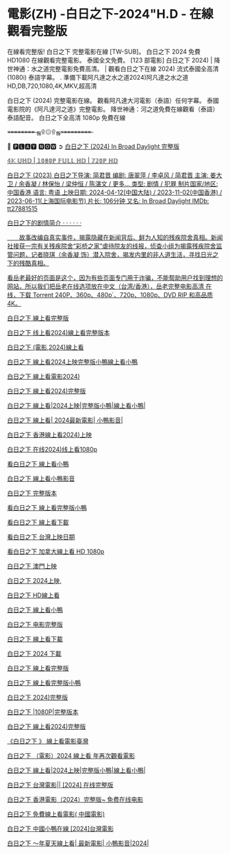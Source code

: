 <h1 class="heading-element" dir="auto">電影(ZH) -白日之下-2024"H.D - 在線觀看完整版</h1>

<p dir="auto">在線看完整版! 白日之下 完整電影在線 [TW-SUB]。 白日之下 2024 免費 HD1080 在線觀看完整電影。 泰國全文免費。 [123 部電影] 白日之下 2024) | 降世神通：水之道完整電影免費高清。 | 觀看白日之下在線 2024) 流式泰國全高清 (1080i) 泰語字幕。 . 準備下載阿凡達之水之道2024)阿凡達之水之道HD,DB,720,1080,4K,MKV,超高清</p>

<p dir="auto">白日之下 (2024) 完整電影在線。 觀看阿凡達大河電影（泰語）任何字幕。 泰國電影院的《阿凡達河之道》完整電影。 降世神通：河之道免費在線觀看（泰語）泰語配音。 白日之下全高清 1080p 免費在線</p>


<p dir="auto">=̶=̶=̶=̶=̶=̶=̶=̶ ஜ۩۞۩ஜ=̶=̶=̶=̶=̶=̶=̶=̶=̶</p>

<p dir="auto">💯 🅿🅻🅰🆈 🅽🅾🆆 ➲ <a href="http://cinesecure.com/zh/movie/1099217" rel="nofollow">白日之下 (2024) In Broad Daylight 完整版</p>

<p dir="auto">𝟜𝕂 𝕌ℍ𝔻 | 𝟙𝟘𝟠𝟘ℙ 𝔽𝕌𝕃𝕃 ℍ𝔻 | 𝟟𝟚𝟘ℙ ℍ𝔻</p>

<p dir="auto">白日之下 (2023)
白日之下导演: 简君晋
编剧: 唐翠萍 / 李卓风 / 简君晋
主演: 姜大卫 / 余香凝 / 林保怡 / 梁仲恒 / 陈湛文 / 更多...
类型: 剧情 / 犯罪
制片国家/地区: 中国香港
语言: 粤语
上映日期: 2024-04-12(中国大陆) / 2023-11-02(中国香港) / 2023-06-11(上海国际电影节)
片长: 106分钟
又名: In Broad Daylight
IMDb: tt27881515</p>

<p dir="auto">白日之下的剧情简介 · · · · · ·</p>
<p dir="auto">　　故事改编自真实事件，揭露隐藏在新闻背后、鲜为人知的残疾院舍真相。新闻社接获一宗有关残疾院舍“彩桥之家”虐待院友的线报，侦查小组为揭露残疾院舍监管问题，记者晓琪（余香凝 饰）潜入院舍，揭发内里的非人道生活，寻找日光之下的残酷真相。</p>


<p dir="auto">看岳老最好的页面是这个，因为有些页面专门用于诈骗，不能帮助用户找到理想的网站，所以我们把岳老在线选项放在中文（台湾/香港），岳老完整电影高清 在线，下载 Torrent 240P、360p、480p´、720p、1080p、DVD RIP 和高品质 4K。</p>


<p dir="auto">白日之下 線上看完整版</p>

<p dir="auto">白日之下 线上看2024)線上看完整版本</p>

<p dir="auto">白日之下 (電影,2024)線上看</p>

<p dir="auto">白日之下 線上看2024上映完整版小鴨線上看小鴨</p>

<p dir="auto">白日之下 線上看電影2024)</p>

<p dir="auto">白日之下 線上看2024)完整版</p>

<p dir="auto">白日之下 線上看|2024上映|完整版小鴨|線上看小鴨|</p>

<p dir="auto">白日之下 線上看| 2024最新電影| 小鴨影音|</p>

<p dir="auto">白日之下 香港線上看2024)上映</p>

<p dir="auto">白日之下 在线2024)线上看1080p</p>

<p dir="auto">看白日之下 線上看小鴨</p>

<p dir="auto">白日之下 線上看小鴨影音</p>

<p dir="auto">白日之下 完整版本</p>

<p dir="auto">看白日之下 線上看完整版小鴨</p>

<p dir="auto">看白日之下 線上看下載</p>

<p dir="auto">看白日之下 台灣上映日期</p>

<p dir="auto">看白日之下 加拿大線上看 HD 1080p</p>

<p dir="auto">白日之下 澳門上映</p>

<p dir="auto">白日之下 2024上映,</p>

<p dir="auto">白日之下 HD線上看</p>

<p dir="auto">白日之下 線上看小鴨</p>

<p dir="auto">白日之下 电影完整版</p>

<p dir="auto">白日之下 線上看下載</p>

<p dir="auto">白日之下 2024 下載</p>

<p dir="auto">白日之下 線上看完整版</p>

<p dir="auto">白日之下 線上看完整版小鴨</p>

<p dir="auto">白日之下 2024)完整版</p>

<p dir="auto">白日之下 |1080P|完整版本</p>

<p dir="auto">白日之下 線上看2024)完整版</p>

<p dir="auto">《白日之下 》 線上看電影臺灣</p>

<p dir="auto">白日之下 （電影）2024 線上看 年再次觀看電影</p>

<p dir="auto">白日之下 線上看|2024上映|完整版小鴨|線上看小鴨|</p>

<p dir="auto">白日之下 台灣電影||  [2024] 在线完整版</p>

<p dir="auto">白日之下 香港電影（2024）完整版~ 免费在线电影</p>

<p dir="auto">白日之下 免費線上看電影( 中國電影)</p>

<p dir="auto">白日之下 中國小鴨在線  [2024]台灣電影</p>

<p dir="auto">白日之下 ～年夏天線上看| 最新電影| 小鴨影音|2024|</p>
